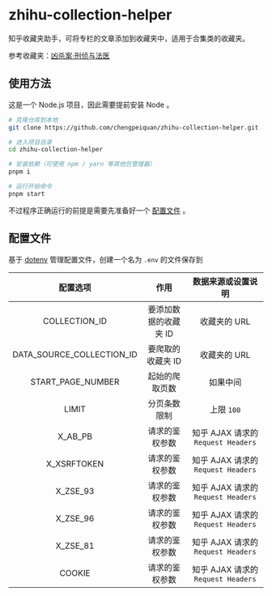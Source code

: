 # zhihu-collection-helper

知乎收藏夹助手，可将专栏的文章添加到收藏夹中，适用于合集类的收藏夹。

参考收藏夹：[凶杀案·刑侦与法医](https://www.zhihu.com/collection/839257512)

## 使用方法

这是一个 Node.js 项目，因此需要提前安装 Node 。

```bash
# 克隆仓库到本地
git clone https://github.com/chengpeiquan/zhihu-collection-helper.git

# 进入项目目录
cd zhihu-collection-helper

# 安装依赖（可使用 npm / yarn 等其他包管理器）
pnpm i

# 运行开始命令
pnpm start
```

不过程序正确运行的前提是需要先准备好一个 [配置文件](#配置文件) 。

## 配置文件

基于 [dotenv](https://github.com/motdotla/dotenv) 管理配置文件，创建一个名为 `.env` 的文件保存到

|         配置选项          |         作用          |         数据来源或设置说明         |
| :-----------------------: | :-------------------: | :--------------------------------: |
|       COLLECTION_ID       | 要添加数据的收藏夹 ID |            收藏夹的 URL            |
| DATA_SOURCE_COLLECTION_ID |   要爬取的收藏夹 ID   |            收藏夹的 URL            |
|     START_PAGE_NUMBER     |    起始的爬取页数     |              如果中间              |
|           LIMIT           |     分页条数限制      |             上限 `100`             |
|          X_AB_PB          |    请求的鉴权参数     | 知乎 AJAX 请求的 `Request Headers` |
|        X_XSRFTOKEN        |    请求的鉴权参数     | 知乎 AJAX 请求的 `Request Headers` |
|         X_ZSE_93          |    请求的鉴权参数     | 知乎 AJAX 请求的 `Request Headers` |
|         X_ZSE_96          |    请求的鉴权参数     | 知乎 AJAX 请求的 `Request Headers` |
|         X_ZSE_81          |    请求的鉴权参数     | 知乎 AJAX 请求的 `Request Headers` |
|          COOKIE           |    请求的鉴权参数     | 知乎 AJAX 请求的 `Request Headers` |
